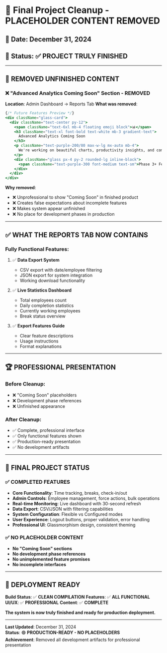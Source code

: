 # 🎯 Final Project Cleanup - PLACEHOLDER CONTENT REMOVED

## 📅 **Date**: December 31, 2024
## 🎯 **Status**: ✅ PROJECT TRULY FINISHED

---

## 🚫 **REMOVED UNFINISHED CONTENT**

### **❌ "Advanced Analytics Coming Soon" Section - REMOVED**
**Location**: Admin Dashboard → Reports Tab
**What was removed**:
```jsx
{/* Future Features Preview */}
<div className="glass-card">
  <div className="text-center py-12">
    <span className="text-6xl mb-4 floating emoji block">📊</span>
    <h3 className="text-xl font-bold text-white mb-3 gradient-text">
      Advanced Analytics Coming Soon
    </h3>
    <p className="text-purple-200/80 max-w-lg mx-auto mb-4">
      We're working on beautiful charts, productivity insights, and comprehensive reporting dashboards.
    </p>
    <div className="glass px-4 py-2 rounded-lg inline-block">
      <span className="text-purple-300 font-medium text-sm">Phase 3+ Features</span>
    </div>
  </div>
</div>
```

**Why removed**: 
- ❌ Unprofessional to show "Coming Soon" in finished product
- ❌ Creates false expectations about incomplete features
- ❌ Makes system appear unfinished
- ❌ No place for development phases in production

---

## ✅ **WHAT THE REPORTS TAB NOW CONTAINS**

### **Fully Functional Features**:
1. ✅ **Data Export System**
   - CSV export with date/employee filtering
   - JSON export for system integration
   - Working download functionality

2. ✅ **Live Statistics Dashboard**
   - Total employees count
   - Daily completion statistics
   - Currently working employees
   - Break status overview

3. ✅ **Export Features Guide**
   - Clear feature descriptions
   - Usage instructions
   - Format explanations

---

## 🏆 **PROFESSIONAL PRESENTATION**

### **Before Cleanup**:
- ❌ "Coming Soon" placeholders
- ❌ Development phase references
- ❌ Unfinished appearance

### **After Cleanup**:
- ✅ Complete, professional interface
- ✅ Only functional features shown
- ✅ Production-ready presentation
- ✅ No development artifacts

---

## 🎯 **FINAL PROJECT STATUS**

### **✅ COMPLETED FEATURES**
- **Core Functionality**: Time tracking, breaks, check-in/out
- **Admin Controls**: Employee management, force actions, bulk operations
- **Real-time Monitoring**: Live dashboard with 30-second refresh
- **Data Export**: CSV/JSON with filtering capabilities
- **System Configuration**: Flexible vs Configured modes
- **User Experience**: Logout buttons, proper validation, error handling
- **Professional UI**: Glassmorphism design, consistent theming

### **✅ NO PLACEHOLDER CONTENT**
- **No "Coming Soon" sections**
- **No development phase references**
- **No unimplemented feature promises**
- **No incomplete interfaces**

---

## 🚀 **DEPLOYMENT READY**

**Build Status**: ✅ **CLEAN COMPILATION**
**Features**: ✅ **ALL FUNCTIONAL** 
**UI/UX**: ✅ **PROFESSIONAL**
**Content**: ✅ **COMPLETE**

**The system is now truly finished and ready for production deployment.**

---

**Last Updated**: December 31, 2024  
**Status**: 🟢 **PRODUCTION-READY - NO PLACEHOLDERS**  
**Achievement**: Removed all development artifacts for professional presentation 